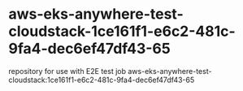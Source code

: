 # aws-eks-anywhere-test-cloudstack-1ce161f1-e6c2-481c-9fa4-dec6ef47df43-65
repository for use with E2E test job aws-eks-anywhere-test-cloudstack:1ce161f1-e6c2-481c-9fa4-dec6ef47df43-65
